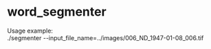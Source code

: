 # word_segmenter
Usage example:  
./segmenter --input_file_name=../images/006_ND_1947-01-08_006.tif
